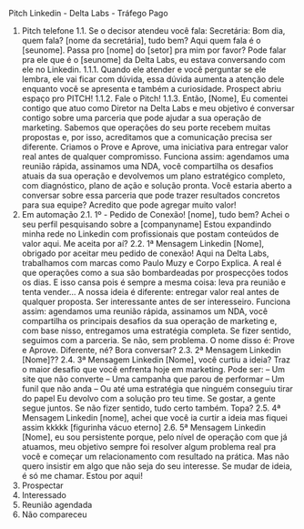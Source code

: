 Pitch Linkedin - Delta Labs - Tráfego Pago
1. Pitch telefone
1.1. Se o decisor atendeu você fala: Secretária: Bom dia, quem fala? [nome da secretária], tudo bem?
Aqui quem fala é o [seunome]. Passa pro [nome] do [setor] pra mim por favor? Pode falar pra ele que
é o [seunome] da Delta Labs, eu estava conversando com ele no Linkedin.
1.1.1. Quando ele atender e você perguntar se ele lembra, ele vai ficar com dúvida, essa dúvida
aumenta a atenção dele enquanto você se apresenta e também a curiosidade. Prospect abriu
espaço pro PITCH!
1.1.2. Fale o Pitch!
1.1.3. Então, [Nome], Eu comentei contigo que atuo como Diretor na Delta Labs e meu objetivo é
conversar contigo sobre uma parceria que pode ajudar a sua operação de marketing. Sabemos
que operações do seu porte recebem muitas propostas e, por isso, acreditamos que a
comunicação precisa ser diferente. Criamos o Prove e Aprove, uma iniciativa para entregar valor
real antes de qualquer compromisso. Funciona assim: agendamos uma reunião rápida, assinamos
uma NDA, você compartilha os desafios atuais da sua operação e devolvemos um plano
estratégico completo, com diagnóstico, plano de ação e solução pronta. Você estaria aberto a
conversar sobre essa parceria que pode trazer resultados concretos para sua equipe? Acredito
que pode agregar muito valor!
2. Em automação
2.1. 1º - Pedido de Conexão! [nome], tudo bem? Achei o seu perfil pesquisando sobre a
[companyname] Estou expandindo minha rede no Linkedin com profissionais que postam conteúdos
de valor aqui. Me aceita por aí?
2.2. 1ª Mensagem Linkedin [Nome], obrigado por aceitar meu pedido de conexão! Aqui na Delta Labs,
trabalhamos com marcas como Paulo Muzy e Corpo Explica. A real é que operações como a sua são
bombardeadas por prospecções todos os dias. E isso cansa pois é sempre a mesma coisa: leva pra
reunião e tenta vender... A nossa ideia é diferente: entregar valor real antes de qualquer proposta. Ser
interessante antes de ser interesseiro. Funciona assim: agendamos uma reunião rápida, assinamos
um NDA, você compartilha os principais desafios da sua operação de marketing e, com base nisso,
entregamos uma estratégia completa. Se fizer sentido, seguimos com a parceria. Se não, sem
problema. O nome disso é: Prove e Aprove. Diferente, né? Bora conversar?
2.3. 2ª Mensagem Linkedin [Nome]??
2.4. 3ª Mensagem Linkedin [Nome], você curtiu a ideia? Traz o maior desafio que você enfrenta hoje
em marketing. Pode ser: – Um site que não converte – Uma campanha que parou de performar – Um
funil que não anda – Ou até uma estratégia que ninguém conseguiu tirar do papel Eu devolvo com a
solução pro teu time. Se gostar, a gente segue juntos. Se não fizer sentido, tudo certo também. Topa?
2.5. 4ª Mensagem Linkedin [nome], achei que você ia curtir a ideia mas fiquei assim kkkkk [figurinha
vácuo eterno]
2.6. 5ª Mensagem Linkedin [Nome], eu sou persistente porque, pelo nível de operação com que já
atuamos, meu objetivo sempre foi resolver algum problema real pra você e começar um
relacionamento com resultado na prática. Mas não quero insistir em algo que não seja do seu
interesse. Se mudar de ideia, é só me chamar. Estou por aqui!
3. Prospectar
4. Interessado
5. Reunião agendada
6. Não compareceu